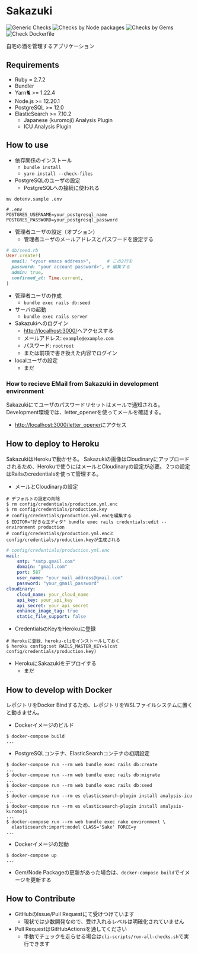 # Sakazuki

![Generic Checks](https://github.com/momocus/sakazuki/workflows/Generic%20Checks/badge.svg)
![Checks by Node packages](https://github.com/momocus/sakazuki/workflows/Checks%20by%20Node%20packages/badge.svg)
![Checks by Gems](https://github.com/momocus/sakazuki/workflows/Checks%20by%20Gems/badge.svg)
![Check Dockerfile](https://github.com/momocus/sakazuki/workflows/Check%20Dockerfile/badge.svg)

自宅の酒を管理するアプリケーション

## Requirements

- Ruby = 2.7.2
- Bundler
- Yarn🐈 >= 1.22.4
- Node.js >= 12.20.1
- PostgreSQL >= 12.0
- ElasticSearch >= 7.10.2
  - Japanese (kuromoji) Analysis Plugin
  - ICU Analysis Plugin

## How to use

- 依存関係のインストール
  - `bundle install`
  - `yarn install --check-files`
- PostgreSQLのユーザの設定
  - PostgreSQLへの接続に使われる

```console
mv dotenv.sample .env
```

```shell
# .env
POSTGRES_USERNAME=your_postgresql_name
POSTGRES_PASSWORD=your_postgresql_password
```

- 管理者ユーザの設定（オプション）
  - 管理者ユーザのメールアドレスとパスワードを設定する

```ruby
# db/seed.rb
User.create!(
  email: "<your emacs address>",      # この2行を
  password: "your account password>", # 編集する
  admin: true,
  confirmed_at: Time.current,
)
```

- 管理者ユーザの作成
  - `bundle exec rails db:seed`
- サーバの起動
  - `bundle exec rails server`
- Sakazukiへのログイン
  - <http://localhost:3000/>へアクセスする
  - メールアドレス: `example@example.com`
  - パスワード: `rootroot`
  - または前項で書き換えた内容でログイン
- localユーザの設定
  - まだ

### How to recieve EMail from Sakazuki in development environment

Sakazukiにてユーザのパスワードリセットはメールで通知される。
Development環境では、letter_openerを使ってメールを確認する。

- <http://localhost:3000/letter_opener>にアクセス

## How to deploy to Heroku

SakazukiはHerokuで動かせる。
Sakazukiの画像はCloudinaryにアップロードされるため、Herokuで使うにはメールとCloudinaryの設定が必要。
2つの設定はRailsのcredentialsを使って管理する。

- メールとCloudinaryの設定

```console
# デフォルトの設定の削除
$ rm config/credentials/production.yml.enc
$ rm config/credentials/production.key
# config/credentials/production.yml.encを編集する
$ EDITOR="好きなエディタ" bundle exec rails credentials:edit --environment production
# config/credentials/production.yml.encとconfig/credentials/production.keyが生成される
```

```yaml
# config/credentials/production.yml.enc
mail:
    smtp: "smtp.gmail.com"
    domain: "gmail.com"
    port: 587
    user_name: "your_mail_address@gmail.com"
    password: "your_gmail_password"
cloudinary:
    cloud_name: your_cloud_name
    api_key: your_api_key
    api_secret: your_api_secret
    enhance_image_tag: true
    static_file_support: false
```

- CredentialsのKeyをHerokuに登録

```console
# Herokuに登録、heroku-cliをインストールしておく
$ heroku config:set RAILS_MASTER_KEY=$(cat config/credentials/production.key)
```

- HerokuにSakazukiをデプロイする
  - まだ

## How to develop with Docker

レポジトリをDocker Bindするため、レポジトリをWSLファイルシステムに置くと動きません。

- Dockerイメージのビルド

```console
$ docker-compose build
...
```

- PostgreSQLコンテナ、ElasticSearchコンテナの初期設定

```console
$ docker-compose run --rm web bundle exec rails db:create
...
$ docker-compose run --rm web bundle exec rails db:migrate
...
$ docker-compose run --rm web bundle exec rails db:seed
...
$ docker-compose run --rm es elasticsearch-plugin install analysis-icu
...
$ docker-compose run --rm es elasticsearch-plugin install analysis-kuromoji
...
$ docker-compose run --rm web bundle exec rake environment \
  elasticsearch:import:model CLASS='Sake' FORCE=y
...
```

- Dockerイメージの起動

```console
$ docker-compose up
...
```

- Gem/Node Packageの更新があった場合は、`docker-compose build`でイメージを更新する

## How to Contribute

- GitHubのIssue/Pull Requestにて受けつけています
  - 現状では少数開発なので、受け入れるレベルは明確化されていません
- Pull RequestはGitHubActionsを通してください
  - 手動でチェックを走らせる場合は`cli-scripts/run-all-checks.sh`で実行できます
